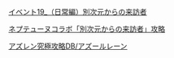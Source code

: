 [イベント19_（日常編）別次元からの来訪者](http://azurlane.wikiru.jp/index.php?%A5%A4%A5%D9%A5%F3%A5%C819_%A1%CA%C6%FC%BE%EF%CA%D4%A1%CB%CA%CC%BC%A1%B8%B5%A4%AB%A4%E9%A4%CE%CD%E8%CB%AC%BC%D4)


[ネプテューヌコラボ「別次元からの来訪者」攻略](https://9db.jp/azurlane/data/835)

[アズレン究極攻略DB/アズールレーン](https://twitter.com/azurlane_db)
